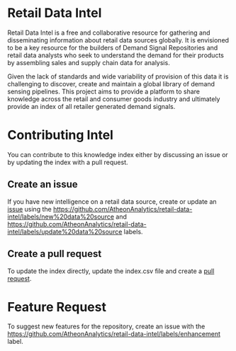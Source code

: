 # Retail Data Intel
Retail Data Intel is a free and collaborative resource for gathering and disseminating information about retail data sources globally. It is envisioned to be a key resource for the builders of Demand Signal Repositories and retail data analysts who seek to understand the demand for their products by assembling sales and supply chain data for analysis.

Given the lack of standards and wide variability of provision of this data it is challenging to discover, create and maintain a global library of demand sensing pipelines. 
This project aims to provide a platform to share knowledge across the retail and consumer goods industry and ultimately provide an index of all retailer generated demand signals.

# Contributing Intel
You can contribute to this knowledge index either by discussing an issue or by updating the index with a pull request.
## Create an issue
If you have new intelligence on a retail data source, create or update an [issue](https://github.com/AtheonAnalytics/retail-data-intel/issues) using the https://github.com/AtheonAnalytics/retail-data-intel/labels/new%20data%20source and https://github.com/AtheonAnalytics/retail-data-intel/labels/update%20data%20source labels.
## Create a pull request
To update the index directly, update the index.csv file and create a [pull request](https://github.com/AtheonAnalytics/retail-data-intel/pulls).

# Feature Request
To suggest new features for the repository, create an issue with the https://github.com/AtheonAnalytics/retail-data-intel/labels/enhancement label.
